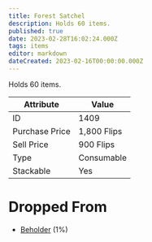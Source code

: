 ```yaml
---
title: Forest Satchel
description: Holds 60 items.
published: true
date: 2023-02-28T16:02:24.000Z
tags: items
editor: markdown
dateCreated: 2023-02-16T00:00:00.000Z
---
```


Holds 60 items.

|Attribute|Value|
|-|-|
|ID|1409|
|Purchase Price|1,800 Flips|
|Sell Price|900 Flips|
|Type|Consumable|
|Stackable|Yes|


# Dropped From
 * [Beholder](/monsters/beholder) (1%)
